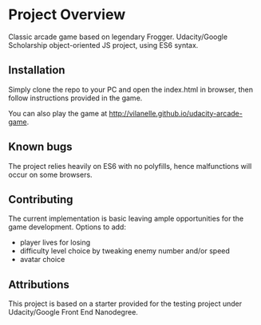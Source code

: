 # Project Overview

Classic arcade game based on legendary Frogger. Udacity/Google Scholarship object-oriented JS project, using ES6 syntax.


## Installation

Simply clone the repo to your PC and open the index.html in browser, then follow instructions provided in the game.

You can also play the game at http://vilanelle.github.io/udacity-arcade-game.

## Known bugs

The project relies heavily on ES6 with no polyfills, hence malfunctions will occur on some browsers.

## Contributing

The current implementation is basic leaving ample opportunities for the game development. Options to add:
- player lives for losing
- difficulty level choice by tweaking enemy number and/or speed
- avatar choice

## Attributions

This project is based on a starter provided for the testing project under Udacity/Google Front End Nanodegree.

